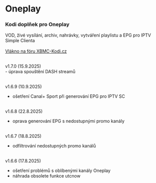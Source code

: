 <h1>Oneplay</h1>
<p>
<h3>Kodi doplňek pro Oneplay</h3>
<p>
VOD, živé vysílání, archiv, nahrávky, vytváření playlistu a EPG pro IPTV Simple Clienta<br><br>
<a href="https://www.xbmc-kodi.cz/prispevek-oneplay">Vlákno na fóru XBMC-Kodi.cz</a><br><br>
</p>
<p>
v1.7.0 (15.9.2025)<br>
- úprava spouštění DASH streamů<br><br>

v1.6.9 (10.9.2025)<br>
- ošetření Canal+ Sport při generování EPG pro IPTV SC<br><br>

v1.6.8 (22.8.2025)<br>
- oprava generování EPG s nedostupnými promo kanály<br><br>

v1.6.7 (18.8.2025)<br>
- odfiltrování nedostupných promo kanálů<br><br>

v1.6.6 (17.8.2025)<br>
- ošetření problémů s oblíbenými kanály Oneplay<br>
- náhrada obsolete funkce utcnow<br><br>
</p>
